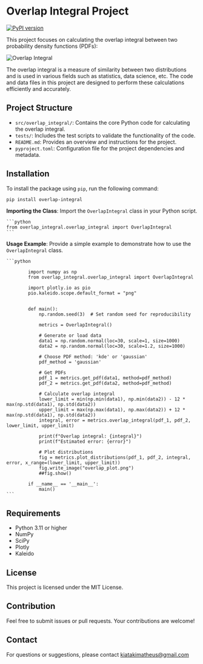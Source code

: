# Overlap Integral Project

[![PyPI version](https://badge.fury.io/py/overlap-integral.svg)](https://pypi.org/project/overlap-integral/)

This project focuses on calculating the overlap integral between two probability density functions (PDFs):

![Overlap Integral](https://latex.codecogs.com/svg.image?\theta=\int_{a}^{b}min\{f(x),g(x)\}dx&space;)

The overlap integral is a measure of similarity between two distributions and is used in various fields such as statistics, data science, etc. The code and data files in this project are designed to perform these calculations efficiently and accurately.

## Project Structure

- `src/overlap_integral/`: Contains the core Python code for calculating the overlap integral.
- `tests/`: Includes the test scripts to validate the functionality of the code.
- `README.md`: Provides an overview and instructions for the project.
- `pyproject.toml`: Configuration file for the project dependencies and metadata.


## Installation

To install the package using `pip`, run the following command:

```bash
pip install overlap-integral
```

**Importing the Class**: Import the `OverlapIntegral` class in your Python script.

    ```python
    from overlap_integral.overlap_integral import OverlapIntegral
    ```

**Usage Example**: Provide a simple example to demonstrate how to use the `OverlapIntegral` class.

    ```python
    
            import numpy as np
            from overlap_integral.overlap_integral import OverlapIntegral

            import plotly.io as pio
            pio.kaleido.scope.default_format = "png"


            def main():
                np.random.seed(3)  # Set random seed for reproducibility

                metrics = OverlapIntegral()

                # Generate or load data
                data1 = np.random.normal(loc=30, scale=1, size=1000)
                data2 = np.random.normal(loc=30, scale=1.2, size=1000)

                # Choose PDF method: 'kde' or 'gaussian'
                pdf_method = 'gaussian'

                # Get PDFs
                pdf_1 = metrics.get_pdf(data1, method=pdf_method)
                pdf_2 = metrics.get_pdf(data2, method=pdf_method)

                # Calculate overlap integral
                lower_limit = min(np.min(data1), np.min(data2)) - 12 * max(np.std(data1), np.std(data2))
                upper_limit = max(np.max(data1), np.max(data2)) + 12 * max(np.std(data1), np.std(data2))
                integral, error = metrics.overlap_integral(pdf_1, pdf_2, lower_limit, upper_limit)

                print(f"Overlap integral: {integral}")
                print(f"Estimated error: {error}")

                # Plot distributions
                fig = metrics.plot_distributions(pdf_1, pdf_2, integral, error, x_range=(lower_limit, upper_limit))
                fig.write_image("overlap_plot.png")
                ##fig.show()

            if __name__ == '__main__':
                main()
    ```

## Requirements

- Python 3.11 or higher
- NumPy
- SciPy
- Plotly
- Kaleido

## License

This project is licensed under the MIT License.

## Contribution 

Feel free to submit issues or pull requests. Your contributions are welcome!

## Contact 

For questions or suggestions, please contact kiatakimatheus@gmail.com